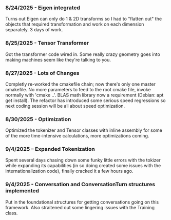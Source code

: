 ﻿### 8/24/2025 - Eigen integrated
Turns out Eigen can only do 1 & 2D transforms so I had to "flatten out" the objects that required transformation and work on each dimension separately. 3 days of work.

### 8/25/2025 - Tensor Transformer
Got the transformer code wired in. Some really crazy geometry goes into making machines seem like they're talking to you.

### 8/27/2025 - Lots of Changes
Completly re-worked the cmakefile chain; now there's only one master cmakefile. No more parameters to feed to the root cmake file, invoke normally with 'cmake ..'. BLAS math library now a requirement (Debian: apt get install). The refactor has introduced some serious speed regressions so next coding session will be all about speed optimization.

### 8/30/2025 - Optimization
Optimized the tokenizer and Tensor classes with inline assembly for some of the more time-intensive calculations, more optimizations coming.

### 9/4/2025 – Expanded Tokenization
Spent several days chasing down some funky little errors with the tokizer while expanding its capabilities (in so doing created some issues with the internationalization code), finally cracked it a few hours ago.

### 9/4/2025 - Conversation and ConversationTurn structures implemented
Put in the foundational structures for getting conversations going on this framework. Also straitened out some lingering issues with the Training class.
